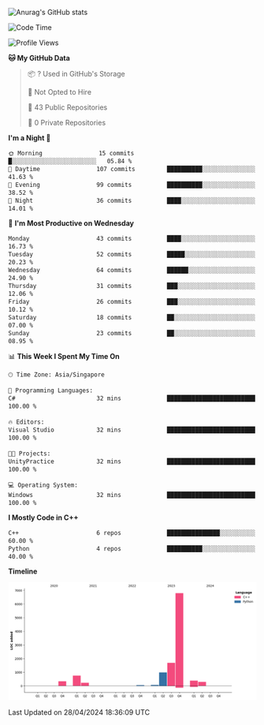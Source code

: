 ![Anurag's GitHub stats](https://github-readme-stats.vercel.app/api?username=OnePointFive99&show_icons=true&theme=transparent)

<!--START_SECTION:waka-->
![Code Time](http://img.shields.io/badge/Code%20Time-90%20hrs%2033%20mins-blue)

![Profile Views](http://img.shields.io/badge/Profile%20Views-0-blue)

**🐱 My GitHub Data** 

> 📦 ? Used in GitHub's Storage 
 > 
> 🚫 Not Opted to Hire
 > 
> 📜 43 Public Repositories 
 > 
> 🔑 0 Private Repositories 
 > 
**I'm a Night 🦉** 

```text
🌞 Morning                15 commits          █░░░░░░░░░░░░░░░░░░░░░░░░   05.84 % 
🌆 Daytime                107 commits         ██████████░░░░░░░░░░░░░░░   41.63 % 
🌃 Evening                99 commits          ██████████░░░░░░░░░░░░░░░   38.52 % 
🌙 Night                  36 commits          ████░░░░░░░░░░░░░░░░░░░░░   14.01 % 
```
📅 **I'm Most Productive on Wednesday** 

```text
Monday                   43 commits          ████░░░░░░░░░░░░░░░░░░░░░   16.73 % 
Tuesday                  52 commits          █████░░░░░░░░░░░░░░░░░░░░   20.23 % 
Wednesday                64 commits          ██████░░░░░░░░░░░░░░░░░░░   24.90 % 
Thursday                 31 commits          ███░░░░░░░░░░░░░░░░░░░░░░   12.06 % 
Friday                   26 commits          ███░░░░░░░░░░░░░░░░░░░░░░   10.12 % 
Saturday                 18 commits          ██░░░░░░░░░░░░░░░░░░░░░░░   07.00 % 
Sunday                   23 commits          ██░░░░░░░░░░░░░░░░░░░░░░░   08.95 % 
```


📊 **This Week I Spent My Time On** 

```text
🕑︎ Time Zone: Asia/Singapore

💬 Programming Languages: 
C#                       32 mins             █████████████████████████   100.00 % 

🔥 Editors: 
Visual Studio            32 mins             █████████████████████████   100.00 % 

🐱‍💻 Projects: 
UnityPractice            32 mins             █████████████████████████   100.00 % 

💻 Operating System: 
Windows                  32 mins             █████████████████████████   100.00 % 
```

**I Mostly Code in C++** 

```text
C++                      6 repos             ███████████████░░░░░░░░░░   60.00 % 
Python                   4 repos             ██████████░░░░░░░░░░░░░░░   40.00 % 
```



**Timeline**

![Lines of Code chart](https://raw.githubusercontent.com/OnePointFive99/OnePointFive99/main/assets/bar_graph.png)


 Last Updated on 28/04/2024 18:36:09 UTC
<!--END_SECTION:waka-->

  
